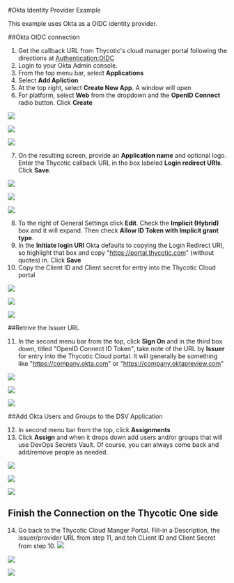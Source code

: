 [title]: # (Okta Example)
[tags]: # (DevOps Secrets Vault,DSV,)
[priority]: # (5720)

#Okta Identity Provider Example

This example uses Okta as a OIDC identity provider.

##Okta OIDC connection

1. Get the callback URL from Thycotic's cloud manager portal following the directions at [Authentication:OIDC](./index.md)
2. Login to your Okta Admin console. 
3. From the top menu bar, select **Applications**
4. Select **Add Apliction**
5. At the top right, select **Create New App**.  A window will open
6. For platform, select **Web** from the dropdown and the **OpenID Connect** radio button.  Click **Create**

![](./images/spacer.png)

![](./images/oktawizmethod.png)

![](./images/spacer.png)

7. On the resulting screen, provide an **Application name** and optional logo.  Enter the Thycotic callback URL in the box labeled **Login redirect URIs**.  Click **Save**.

![](./images/spacer.png)

![](./images/oktaoidcsetup.png)

![](./images/spacer.png)

8. To the right of General Settings click **Edit**.  Check the **Implicit (Hybrid)** box and it will expand.  Then check **Allow ID Token with Implicit grant type**.
9. In the **Initiate login URI** Okta defaults to copying the Login Redirect URI, so highlight that box and copy "https://portal.thycotic.com" (without quotes) in.  Click **Save**
10. Copy the Client ID and Client secret for entry into the Thycotic Cloud portal

![](./images/spacer.png)

![](./images/oktaoidcurls.png)

![](./images/spacer.png)

##Retrive the Issuer URL

11. In the second menu bar from the top, click **Sign On**  and in the third box down, titled "OpenID Connect ID Token", take note of the URL by **Issuer** for entry into the Thycotic Cloud portal.  It will generally be something like "https://company.okta.com" or "https://company.oktapreview.com"

![](./images/spacer.png)

![](./images/oktagetissuerurl.png)

![](./images/spacer.png)

##Add Okta Users and Groups to the DSV Application

12. In second menu bar from the top, click **Assignments**
13. Click **Assign** and when it drops down add users and/or groups that will use DevOps Secrets Vault. Of course, you can always come back and add/remove people as needed.

![](./images/spacer.png)

![](./images/oktaaddusers.png)

![](./images/spacer.png)

## Finish the Connection on the Thycotic One side

14. Go back to the Thycotic Cloud Manger Portal.  Fill-in a Description, the issuer/provider URL from step 11, and teh CLient ID and Client Secret from step 10.
![](./images/spacer.png)

![](./images/toneprovider.png)

![](./images/spacer.png)

